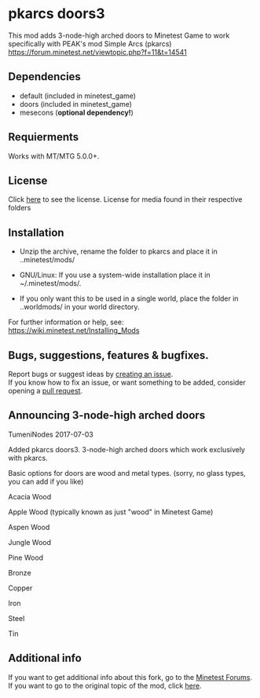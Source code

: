 # pkarcs doors3
This mod adds 3-node-high arched doors to Minetest Game to work specifically with PEAK's mod Simple Arcs (pkarcs) https://forum.minetest.net/viewtopic.php?f=11&t=14541

## Dependencies
- default (included in minetest_game)
- doors (included in minetest_game)
- mesecons (**optional dependency!**)

## Requierments
Works with MT/MTG 5.0.0+.

## License
Click [here](https://github.com/TumeniNodes/pkarcs/blob/master/LICENSE) to see the license.
License for media found in their respective folders

## Installation
- Unzip the archive, rename the folder to pkarcs and
place it in ..minetest/mods/

- GNU/Linux: If you use a system-wide installation place
    it in ~/.minetest/mods/.

- If you only want this to be used in a single world, place
    the folder in ..worldmods/ in your world directory.

For further information or help, see:
https://wiki.minetest.net/Installing_Mods

## Bugs, suggestions, features & bugfixes.
Report bugs or suggest ideas by [creating an issue](https://github.com/TumeniNodes/pkarcs/issues/new).    
If you know how to fix an issue, or want something to be added, consider opening a [pull request](https://github.com/TumeniNodes/pkarcs/compare).

## Announcing 3-node-high arched doors
TumeniNodes 2017-07-03

Added pkarcs doors3. 3-node-high arched doors which work exclusively with pkarcs.

Basic options for doors are wood and metal types. (sorry, no glass types, you can add if you like)

Acacia Wood

Apple Wood (typically known as just "wood" in Minetest Game)

Aspen Wood

Jungle Wood

Pine Wood

Bronze

Copper

Iron

Steel

Tin

## Additional info
If you want to get additional info about this fork, go to the [Minetest Forums](https://forum.minetest.net/viewtopic.php?f=9&t=22839).    
If you want to go to the original topic of the mod, click [here](https://forum.minetest.net/viewtopic.php?f=11&t=14541).
